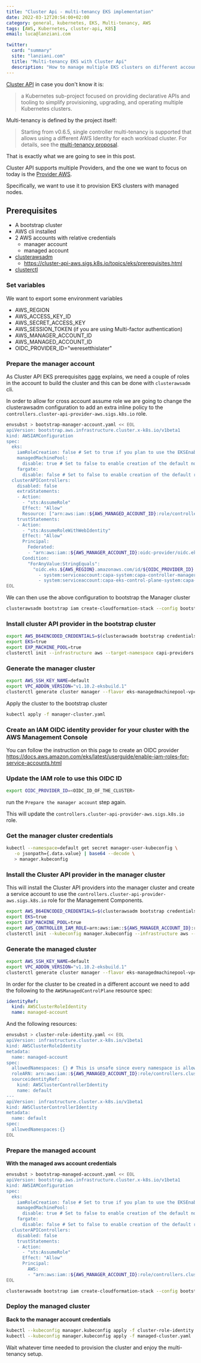 ```yaml
---
title: "Cluster Api - multi-tenancy EKS implementation"
date: 2022-03-12T20:54:00+02:00
category: general, kubernetes, EKS, Multi-tenancy, AWS
tags: [AWS, Kubernetes, cluster-api, K8S]
email: luca@lanziani.com

twitter:
  card: "summary"
  site: "lanziani.com"
  title: "Multi-tenancy EKS with Cluster Api"
  description: "How to manage multiple EKS clusters on different accounts with Cluster Api"
---
```


[Cluster API](https://cluster-api.sigs.k8s.io) in case you don't know it is: 

> a Kubernetes sub-project focused on providing declarative APIs and tooling to simplify provisioning, upgrading, and operating multiple Kubernetes clusters.

Multi-tenancy is defined by the project itself:

> Starting from v0.6.5, single controller multi-tenancy is supported that allows using a different AWS Identity for each workload cluster. For details, see the [multi-tenancy proposal](https://github.com/kubernetes-sigs/cluster-api-provider-aws/blob/main/docs/proposal/20200506-single-controller-multitenancy.md).

That is exactly what we are going to see in this post.

<!--more-->

Cluster API supports multiple Providers, and the one we want to focus on today is the [Provider AWS](https://cluster-api-aws.sigs.k8s.io/).

Specifically, we want to use it to provision EKS clusters with managed nodes.

## Prerequisites

- A bootstrap cluster
- AWS cli installed
- 2 AWS accounts with relative credentials
  - manager account
  - managed account
- [clusterawsadm](https://github.com/kubernetes-sigs/cluster-api-provider-aws/releases)
  - https://cluster-api-aws.sigs.k8s.io/topics/eks/prerequisites.html
- [clusterctl](https://github.com/kubernetes-sigs/cluster-api/releases)


### Set variables

We want to export some environment variables

- AWS_REGION
- AWS_ACCESS_KEY_ID
- AWS_SECRET_ACCESS_KEY
- AWS_SESSION_TOKEN (if you are using Multi-factor authentication)
- AWS_MANAGER_ACCOUNT_ID
- AWS_MANAGED_ACCOUNT_ID
- OIDC_PROVIDER_ID="weresetthislater"


### Prepare the manager account

As Cluster API EKS prerequisites [page](https://cluster-api-aws.sigs.k8s.io/topics/eks/prerequisites.html) explains, we need a couple of roles in the account to build the cluster and this can be done with `clusterawsadm` cli.

In order to allow for cross account assume role we are going to change the clusterawsadm configuration to add an extra inline policy to the `controllers.cluster-api-provider-aws.sigs.k8s.io` role.

```bash
envsubst > bootstrap-manager-account.yaml << EOL
apiVersion: bootstrap.aws.infrastructure.cluster.x-k8s.io/v1beta1
kind: AWSIAMConfiguration
spec:
  eks:
    iamRoleCreation: false # Set to true if you plan to use the EKSEnableIAM feature flag to enable automatic creation of IAM roles
    managedMachinePool:
      disable: true # Set to false to enable creation of the default node role for managed machine pools
    fargate:
      disable: false # Set to false to enable creation of the default role for the fargate profiles
  clusterAPIControllers:
    disabled: false
    extraStatements:
    - Action:
      - "sts:AssumeRole"
      Effect: "Allow"
      Resource: ["arn:aws:iam::${AWS_MANAGED_ACCOUNT_ID}:role/controllers.cluster-api-provider-aws.sigs.k8s.io"]
    trustStatements:
    - Action:
      - "sts:AssumeRoleWithWebIdentity"
      Effect: "Allow"
      Principal:
        Federated:
        - "arn:aws:iam::${AWS_MANAGER_ACCOUNT_ID}:oidc-provider/oidc.eks.${AWS_REGION}.amazonaws.com/id/${OIDC_PROVIDER_ID}"
      Condition:
        "ForAnyValue:StringEquals":
          "oidc.eks.${AWS_REGION}.amazonaws.com/id/${OIDC_PROVIDER_ID}:sub":
            - system:serviceaccount:capa-system:capa-controller-manager
            - system:serviceaccount:capa-eks-control-plane-system:capa-eks-control-plane-controller-manager # Include if also using EKS
EOL
```

We can then use the above configuration to bootstrap the Manager cluster

```bash
clusterawsadm bootstrap iam create-cloudformation-stack --config bootstrap-manager-account.yaml
```

### Install cluster API provider in the bootstrap cluster

```bash
export AWS_B64ENCODED_CREDENTIALS=$(clusterawsadm bootstrap credentials encode-as-profile)
export EKS=true
export EXP_MACHINE_POOL=true
clusterctl init --infrastructure aws --target-namespace capi-providers
```

### Generate the manager cluster

```bash
export AWS_SSH_KEY_NAME=default
export VPC_ADDON_VERSION="v1.10.2-eksbuild.1"
clusterctl generate cluster manager --flavor eks-managedmachinepool-vpccni --kubernetes-version v1.20.2 --worker-machine-count=3 > manager-cluster.yaml
```

Apply the cluster to the bootstrap cluster

```bash
kubectl apply -f manager-cluster.yaml
```

### Create an IAM OIDC identity provider for your cluster with the AWS Management Console

You can follow the instruction on this page to create an OIDC provider https://docs.aws.amazon.com/eks/latest/userguide/enable-iam-roles-for-service-accounts.html

### Update the IAM role to use this OIDC ID

```bash
export OIDC_PROVIDER_ID=<OIDC_ID_OF_THE_CLUSTER>
```

run the `Prepare the manager account` step again.

This will update the `controllers.cluster-api-provider-aws.sigs.k8s.io` role.

### Get the manager cluster credentials

```bash
kubectl --namespace=default get secret manager-user-kubeconfig \
   -o jsonpath={.data.value} | base64 --decode \
   > manager.kubeconfig
```

### Install the Cluster API provider in the manager cluster

This will install the Cluster API providers into the manager cluster and create a service account to use the `controllers.cluster-api-provider-aws.sigs.k8s.io` role for the Management Components.

```bash
export AWS_B64ENCODED_CREDENTIALS=$(clusterawsadm bootstrap credentials encode-as-profile)
export EKS=true
export EXP_MACHINE_POOL=true
export AWS_CONTROLLER_IAM_ROLE=arn:aws:iam::${AWS_MANAGER_ACCOUNT_ID}:role/controllers.cluster-api-provider-aws.sigs.k8s.io
clusterctl init --kubeconfig manager.kubeconfig --infrastructure aws --target-namespace capi-providers
```

### Generate the managed cluster

```bash
export AWS_SSH_KEY_NAME=default
export VPC_ADDON_VERSION="v1.10.2-eksbuild.1"
clusterctl generate cluster manager --flavor eks-managedmachinepool-vpccni --kubernetes-version v1.20.2 --worker-machine-count=3 > managed-cluster.yaml
```

In order for the cluster to be created in a different account we need to add the following to the `AWSManagedControlPlane` resource spec:

```yaml
identityRef:
  kind: AWSClusterRoleIdentity
  name: managed-account
```

And the following resources:

```bash
envsubst > cluster-role-identity.yaml << EOL
apiVersion: infrastructure.cluster.x-k8s.io/v1beta1
kind: AWSClusterRoleIdentity
metadata:
  name: managed-account
spec:
  allowedNamespaces: {} # This is unsafe since every namespace is allowed to use the role identity
  roleARN: arn:aws:iam::${AWS_MANAGED_ACCOUNT_ID}:role/controllers.cluster-api-provider-aws.sigs.k8s.io
  sourceidentityRef:
    kind: AWSClusterControllerIdentity
    name: default
---
apiVersion: infrastructure.cluster.x-k8s.io/v1beta1
kind: AWSClusterControllerIdentity
metadata:
  name: default
spec:
  allowedNamespaces:{}
EOL
```

### Prepare the managed account

**With the managed aws account credentials**

```bash
envsubst > bootstrap-managed-account.yaml << EOL
apiVersion: bootstrap.aws.infrastructure.cluster.x-k8s.io/v1beta1
kind: AWSIAMConfiguration
spec:
  eks:
    iamRoleCreation: false # Set to true if you plan to use the EKSEnableIAM feature flag to enable automatic creation of IAM roles
    managedMachinePool:
      disable: true # Set to false to enable creation of the default node role for managed machine pools
    fargate:
      disable: false # Set to false to enable creation of the default role for the fargate profiles
  clusterAPIControllers:
    disabled: false
    trustStatements:
    - Action:
      - "sts:AssumeRole"
      Effect: "Allow"
      Principal:
        AWS:
        - "arn:aws:iam::${AWS_MANAGER_ACCOUNT_ID}:role/controllers.cluster-api-provider-aws.sigs.k8s.io"
EOL
```

```bash
clusterawsadm bootstrap iam create-cloudformation-stack --config bootstrap-managed-account.yaml
```

### Deploy the managed cluster

**Back to the manager account credentials**

```bash
kubectl --kubeconfig manager.kubeconfig apply -f cluster-role-identity.yaml
kubectl --kubeconfig manager.kubeconfig apply -f managed-cluster.yaml
```

Wait whatever time needed to provision the cluster and enjoy the multi-tenancy setup.